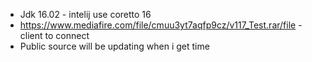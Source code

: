* Jdk 16.02 - intelij use coretto 16
* https://www.mediafire.com/file/cmuu3yt7aqfp9cz/v117_Test.rar/file - client to connect
* Public source will be updating when i get time

